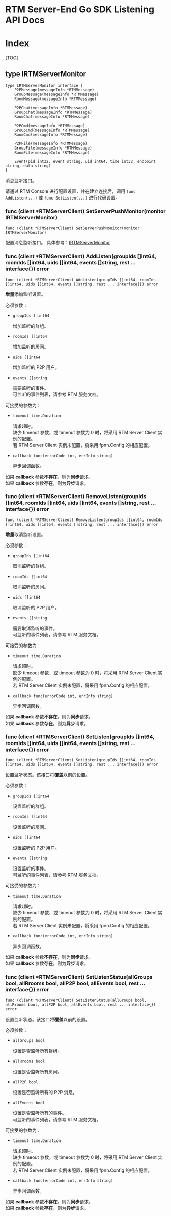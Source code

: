 # RTM Server-End Go SDK Listening API Docs

# Index

[TOC]

## type IRTMServerMonitor

	type IRTMServerMonitor interface {
		P2PMessage(messageInfo *RTMMessage)
		GroupMessage(messageInfo *RTMMessage)
		RoomMessage(messageInfo *RTMMessage)

		P2PChat(messageInfo *RTMMessage)
		GroupChat(messageInfo *RTMMessage)
		RoomChat(messageInfo *RTMMessage)

		P2PCmd(messageInfo *RTMMessage)
		GroupCmd(messageInfo *RTMMessage)
		RoomCmd(messageInfo *RTMMessage)

		P2PFile(messageInfo *RTMMessage)
		GroupFile(messageInfo *RTMMessage)
		RoomFile(messageInfo *RTMMessage)

		Event(pid int32, event string, uid int64, time int32, endpoint string, data string)
	}

消息监听接口。

请通过 RTM Console 进行配置设置，并在建立连接后，调用 `func AddListen(...)` 或 `func SetListen(...)` 进行代码设置。


### func (client *RTMServerClient) SetServerPushMonitor(monitor IRTMServerMonitor)

	func (client *RTMServerClient) SetServerPushMonitor(monitor IRTMServerMonitor)

配置消息监听接口。
具体参考：[IRTMServerMonitor](#type-IRTMServerMonitor)


### func (client *RTMServerClient) AddListen(groupIds []int64, roomIds []int64, uids []int64, events []string, rest ... interface{}) error

	func (client *RTMServerClient) AddListen(groupIds []int64, roomIds []int64, uids []int64, events []string, rest ... interface{}) error

**增量**添加监听设置。

必须参数：

+ `groupIds []int64`

	增加监听的群组。

+ `roomIds []int64`

	增加监听的房间。

+ `uids []int64`

	增加监听的 P2P 用户。

+ `events []string`

	需要监听的事件。  
	可监听的事件列表，请参考 RTM 服务文档。


可接受的参数为：

+ `timeout time.Duration`

	请求超时。  
	缺少 timeout 参数，或 timeout 参数为 0 时，将采用 RTM Server Client 实例的配置。  
	若 RTM Server Client 实例未配置，将采用 fpnn.Config 的相应配置。

+ `callback func(errorCode int, errInfo string)`

	异步回调函数。  

如果 **callback** 参数**不存在**，则为**同步**请求。  
如果 **callback** 参数**存在**，则为**异步**请求。


### func (client *RTMServerClient) RemoveListen(groupIds []int64, roomIds []int64, uids []int64, events []string, rest ... interface{}) error

	func (client *RTMServerClient) RemoveListen(groupIds []int64, roomIds []int64, uids []int64, events []string, rest ... interface{}) error

**增量**取消监听设置。

必须参数：

+ `groupIds []int64`

	取消监听的群组。

+ `roomIds []int64`

	取消监听的房间。

+ `uids []int64`

	取消监听的 P2P 用户。

+ `events []string`

	需要取消监听的事件。  
	可监听的事件列表，请参考 RTM 服务文档。


可接受的参数为：

+ `timeout time.Duration`

	请求超时。  
	缺少 timeout 参数，或 timeout 参数为 0 时，将采用 RTM Server Client 实例的配置。  
	若 RTM Server Client 实例未配置，将采用 fpnn.Config 的相应配置。

+ `callback func(errorCode int, errInfo string)`

	异步回调函数。  

如果 **callback** 参数**不存在**，则为**同步**请求。  
如果 **callback** 参数**存在**，则为**异步**请求。

### func (client *RTMServerClient) SetListen(groupIds []int64, roomIds []int64, uids []int64, events []string, rest ... interface{}) error

	func (client *RTMServerClient) SetListen(groupIds []int64, roomIds []int64, uids []int64, events []string, rest ... interface{}) error 

设置监听状态。该接口将**覆盖**以前的设置。

必须参数：

+ `groupIds []int64`

	设置监听的群组。

+ `roomIds []int64`

	设置监听的房间。

+ `uids []int64`

	设置监听的 P2P 用户。

+ `events []string`

	设置监听的事件。  
	可监听的事件列表，请参考 RTM 服务文档。


可接受的参数为：

+ `timeout time.Duration`

	请求超时。  
	缺少 timeout 参数，或 timeout 参数为 0 时，将采用 RTM Server Client 实例的配置。  
	若 RTM Server Client 实例未配置，将采用 fpnn.Config 的相应配置。

+ `callback func(errorCode int, errInfo string)`

	异步回调函数。  

如果 **callback** 参数**不存在**，则为**同步**请求。  
如果 **callback** 参数**存在**，则为**异步**请求。


### func (client *RTMServerClient) SetListenStatus(allGroups bool, allRrooms bool, allP2P bool, allEvents bool, rest ... interface{}) error

	func (client *RTMServerClient) SetListenStatus(allGroups bool, allRrooms bool, allP2P bool, allEvents bool, rest ... interface{}) error 

设置监听状态。该接口将**覆盖**以前的设置。

必须参数：

+ `allGroups bool`

	设置是否监听所有群组。

+ `allRrooms bool`

	设置是否监听所有房间。

+ `allP2P bool`

	设置是否监听所有的 P2P 消息。

+ `allEvents bool`

	设置是否监听所有的事件。  
	可监听的事件列表，请参考 RTM 服务文档。


可接受的参数为：

+ `timeout time.Duration`

	请求超时。  
	缺少 timeout 参数，或 timeout 参数为 0 时，将采用 RTM Server Client 实例的配置。  
	若 RTM Server Client 实例未配置，将采用 fpnn.Config 的相应配置。

+ `callback func(errorCode int, errInfo string)`

	异步回调函数。  

如果 **callback** 参数**不存在**，则为**同步**请求。  
如果 **callback** 参数**存在**，则为**异步**请求。
